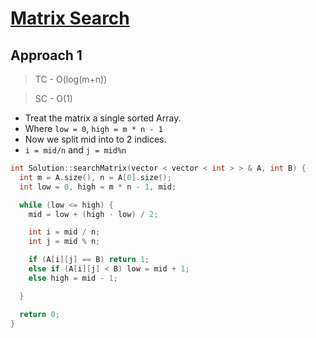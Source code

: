 # [Matrix Search](https://www.interviewbit.com/problems/matrix-search/)

## Approach 1

> TC - O(log(m+n))

> SC - O(1)

- Treat the matrix a single sorted Array.
- Where `low = 0`, `high = m * n - 1`
- Now we split mid into to 2 indices.
- `i = mid/n` and `j = mid%n`

```c++
int Solution::searchMatrix(vector < vector < int > > & A, int B) {
  int m = A.size(), n = A[0].size();
  int low = 0, high = m * n - 1, mid;

  while (low <= high) {
    mid = low + (high - low) / 2;

    int i = mid / n;
    int j = mid % n;

    if (A[i][j] == B) return 1;
    else if (A[i][j] < B) low = mid + 1;
    else high = mid - 1;

  }

  return 0;
}
```

